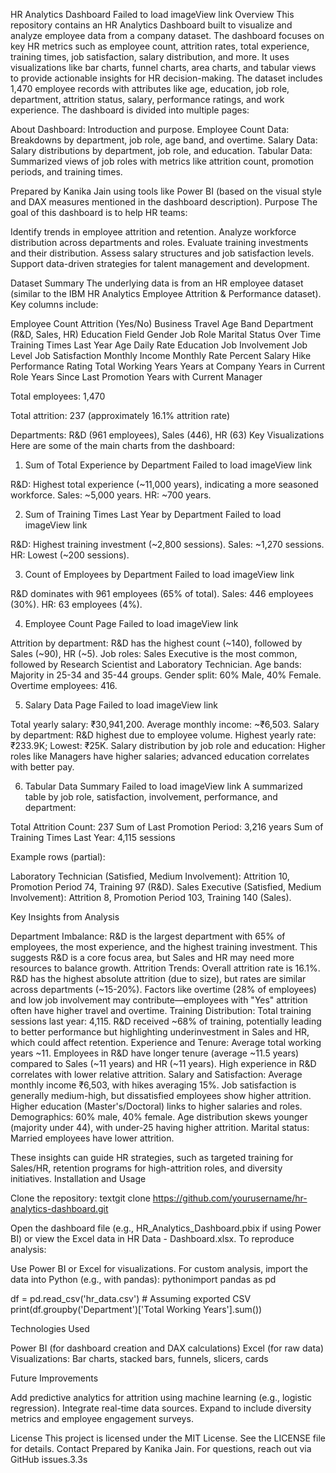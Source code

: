HR Analytics Dashboard
Failed to load imageView link
Overview
This repository contains an HR Analytics Dashboard built to visualize and analyze employee data from a company dataset. The dashboard focuses on key HR metrics such as employee count, attrition rates, total experience, training times, job satisfaction, salary distribution, and more. It uses visualizations like bar charts, funnel charts, area charts, and tabular views to provide actionable insights for HR decision-making.
The dataset includes 1,470 employee records with attributes like age, education, job role, department, attrition status, salary, performance ratings, and work experience. The dashboard is divided into multiple pages:

About Dashboard: Introduction and purpose.
Employee Count Data: Breakdowns by department, job role, age band, and overtime.
Salary Data: Salary distributions by department, job role, and education.
Tabular Data: Summarized views of job roles with metrics like attrition count, promotion periods, and training times.

Prepared by Kanika Jain using tools like Power BI (based on the visual style and DAX measures mentioned in the dashboard description).
Purpose
The goal of this dashboard is to help HR teams:

Identify trends in employee attrition and retention.
Analyze workforce distribution across departments and roles.
Evaluate training investments and their distribution.
Assess salary structures and job satisfaction levels.
Support data-driven strategies for talent management and development.

Dataset Summary
The underlying data is from an HR employee dataset (similar to the IBM HR Analytics Employee Attrition & Performance dataset). Key columns include:

Employee Count
Attrition (Yes/No)
Business Travel
Age Band
Department (R&D, Sales, HR)
Education Field
Gender
Job Role
Marital Status
Over Time
Training Times Last Year
Age
Daily Rate
Education
Job Involvement
Job Level
Job Satisfaction
Monthly Income
Monthly Rate
Percent Salary Hike
Performance Rating
Total Working Years
Years at Company
Years in Current Role
Years Since Last Promotion
Years with Current Manager

Total employees: 1,470

Total attrition: 237 (approximately 16.1% attrition rate)

Departments: R&D (961 employees), Sales (446), HR (63)
Key Visualizations
Here are some of the main charts from the dashboard:
1. Sum of Total Experience by Department
Failed to load imageView link

R&D: Highest total experience (~11,000 years), indicating a more seasoned workforce.
Sales: ~5,000 years.
HR: ~700 years.

2. Sum of Training Times Last Year by Department
Failed to load imageView link

R&D: Highest training investment (~2,800 sessions).
Sales: ~1,270 sessions.
HR: Lowest (~200 sessions).

3. Count of Employees by Department
Failed to load imageView link

R&D dominates with 961 employees (65% of total).
Sales: 446 employees (30%).
HR: 63 employees (4%).

4. Employee Count Page
Failed to load imageView link

Attrition by department: R&D has the highest count (~140), followed by Sales (~90), HR (~5).
Job roles: Sales Executive is the most common, followed by Research Scientist and Laboratory Technician.
Age bands: Majority in 25-34 and 35-44 groups.
Gender split: 60% Male, 40% Female.
Overtime employees: 416.

5. Salary Data Page
Failed to load imageView link

Total yearly salary: ₹30,941,200.
Average monthly income: ~₹6,503.
Salary by department: R&D highest due to employee volume.
Highest yearly rate: ₹233.9K; Lowest: ₹25K.
Salary distribution by job role and education: Higher roles like Managers have higher salaries; advanced education correlates with better pay.

6. Tabular Data Summary
Failed to load imageView link
A summarized table by job role, satisfaction, involvement, performance, and department:

Total Attrition Count: 237
Sum of Last Promotion Period: 3,216 years
Sum of Training Times Last Year: 4,115 sessions

Example rows (partial):

Laboratory Technician (Satisfied, Medium Involvement): Attrition 10, Promotion Period 74, Training 97 (R&D).
Sales Executive (Satisfied, Medium Involvement): Attrition 8, Promotion Period 103, Training 140 (Sales).

Key Insights from Analysis

Department Imbalance: R&D is the largest department with 65% of employees, the most experience, and the highest training investment. This suggests R&D is a core focus area, but Sales and HR may need more resources to balance growth.
Attrition Trends: Overall attrition rate is 16.1%. R&D has the highest absolute attrition (due to size), but rates are similar across departments (~15-20%). Factors like overtime (28% of employees) and low job involvement may contribute—employees with "Yes" attrition often have higher travel and overtime.
Training Distribution: Total training sessions last year: 4,115. R&D received ~68% of training, potentially leading to better performance but highlighting underinvestment in Sales and HR, which could affect retention.
Experience and Tenure: Average total working years ~11. Employees in R&D have longer tenure (average ~11.5 years) compared to Sales (~11 years) and HR (~11 years). High experience in R&D correlates with lower relative attrition.
Salary and Satisfaction: Average monthly income ₹6,503, with hikes averaging 15%. Job satisfaction is generally medium-high, but dissatisfied employees show higher attrition. Higher education (Master's/Doctoral) links to higher salaries and roles.
Demographics: 60% male, 40% female. Age distribution skews younger (majority under 44), with under-25 having higher attrition. Marital status: Married employees have lower attrition.

These insights can guide HR strategies, such as targeted training for Sales/HR, retention programs for high-attrition roles, and diversity initiatives.
Installation and Usage

Clone the repository:
textgit clone https://github.com/yourusername/hr-analytics-dashboard.git

Open the dashboard file (e.g., HR_Analytics_Dashboard.pbix if using Power BI) or view the Excel data in HR Data - Dashboard.xlsx.
To reproduce analysis:

Use Power BI or Excel for visualizations.
For custom analysis, import the data into Python (e.g., with pandas):
pythonimport pandas as pd

df = pd.read_csv('hr_data.csv')  # Assuming exported CSV
print(df.groupby('Department')['Total Working Years'].sum())




Technologies Used

Power BI (for dashboard creation and DAX calculations)
Excel (for raw data)
Visualizations: Bar charts, stacked bars, funnels, slicers, cards

Future Improvements

Add predictive analytics for attrition using machine learning (e.g., logistic regression).
Integrate real-time data sources.
Expand to include diversity metrics and employee engagement surveys.

License
This project is licensed under the MIT License. See the LICENSE file for details.
Contact
Prepared by Kanika Jain. For questions, reach out via GitHub issues.3.3s

